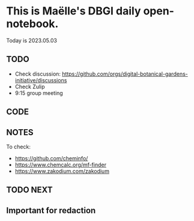

# This is Maëlle's DBGI daily open-notebook.

Today is 2023.05.03


## TODO

- Check discussion: https://github.com/orgs/digital-botanical-gardens-initiative/discussions
- Check Zulip
- 9:15 group meeting

## CODE

## NOTES

To check: 
- https://github.com/cheminfo/
- https://www.chemcalc.org/mf-finder
- https://www.zakodium.com/zakodium

## TODO NEXT



## Important for redaction
